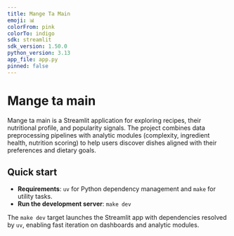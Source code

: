 ```yaml
---
title: Mange Ta Main
emoji: 📊
colorFrom: pink
colorTo: indigo
sdk: streamlit
sdk_version: 1.50.0
python_version: 3.13
app_file: app.py
pinned: false
---
```


# Mange ta main

Mange ta main is a Streamlit application for exploring recipes, their nutritional profile, and popularity signals. The project combines data preprocessing pipelines with analytic modules (complexity, ingredient health, nutrition scoring) to help users discover dishes aligned with their preferences and dietary goals.

## Quick start

- **Requirements**: `uv` for Python dependency management and `make` for utility tasks.
- **Run the development server**: `make dev`

The `make dev` target launches the Streamlit app with dependencies resolved by `uv`, enabling fast iteration on dashboards and analytic modules.

